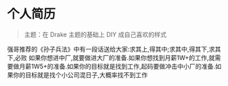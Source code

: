 # 个人简历

> 主题：在 Drake 主题的基础上 DIY 成自己喜欢的样式

强哥推荐的《孙子兵法》中有一段话送给大家:求其上,得其中;求其中,得其下,求其下,必败
如果你想进中厂,就要做进大厂的准备.如果你想找到月薪1W+的工作,就需要做月薪1W5+的准备.如果你的目标就是找到工作,起码要做冲击中小厂的准备.如果你的目标就是找个小公司混日子,大概率找不到工作



<p hidden>自我介绍：面试官你好。我叫朱智权，我面试的岗位是JAVA开发工程师 很感谢贵公司能给我这个面试机会。我平时</p>